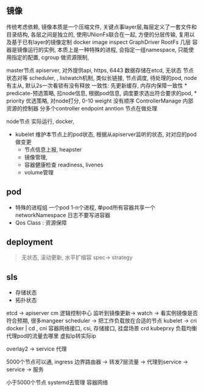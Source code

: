 ##


## 镜像
传统考虑依赖,
镜像本质是一个压缩文件, 关键点事layer层,每层定义了一套文件和目录结构, 各层之间是独立的, 使用UNionFs联合在一起, 方便的分层传输, 复用以及基于已有layer的镜像定制
docker image inspect GraphDriver
RootFs 几层
容器是镜像运行的实例, 本质上是一种特殊的进程, 会指定一组namespace, 只能使用指定的配置, cgroup 做资源限制,

master节点
    apiserver, 对外提供api, https, 6443 数据存储在etcd, 无状态 节点状态对等
    scheduler, , listwatch机制, 类似长链接, 节点调度, 待处理的pod, node 有主从, 默认2s一次看锁有没有释放 一致性: 先更新缓存, 内存内保障一致性
        * predicate-预选策略, 拉node信息, 根据pod信息, 调度要求选出符合要求的pod,
        * priority 优选策略, 对node打分, 0-10 weight 没有顺序
    ControllerManage 内部资源的控制器 分多个controller endpoint anntion 节点在做处理

node节点 实际运行, docker,
* kubelet 维护本节点上的pod状态, 根据从apiserver监听的状态, 对对应的pod做变更
  * 节点信息上报, heapster
  * 镜像管理,
  * 容器健康检查 readiness, livenes
  * volume管理

## pod
* 特殊的进程组 一个pod 1-n个进程, 单pod所有容器共享一个networkNamespace 日志不要写进容器
* Qos Class : 资源保障


## deployment

> 无状态, 滚动更新, 水平扩缩容 spec-> strategy

## sls

* 存储状态
* 拓扑状态


etcd -> apiserver
cm 逻辑控制中心   监听到镜像更新-> watch -> 看实例镜像是否符合预期,  很多mangeer
scheduler  -> 把工作负载放在合适的节点
kubelet -> cri docker | cd , cni 容器网络接口, csi, 存储接口, 挂盘场景  crd
kubeprxy  负载均衡 代理pod的流量去哪里 虚拟ip转实际ip


overlay2 -> service 代理

5000个节点可以通, ingress 边界路由器 -> 转发7层流量 -> 代理到service -> service -> 服务

小于5000个节点
systemd去管理
容器网络
